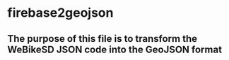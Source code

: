 # firebase2geojson

## The purpose of this file is to transform the WeBikeSD JSON code into the GeoJSON format

